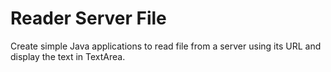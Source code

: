 # Reader Server File

Create simple Java applications to read file from a server using its URL and display the text in TextArea.

